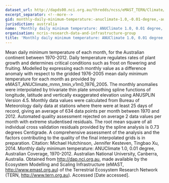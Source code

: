 ```yaml
---
dataset_url: http://dapds00.nci.org.au/thredds/ncss/eMAST_TERN/Climate/eMAST/ANUClimate/0_01deg/v1m0_aus/mon/land/tmin/e_01/1970_2012/eMAST_ANUClimate_mon_tmin_v1m0_1970_2012_agg.ncml/pointDataset.html
excerpt_separator: <!--more-->
gid: monthly-daily-minimum-temperature:-anuclimate-1.0,-0.01-degree,-australian-coverage,-1970-2012
jurisdiction: australia
name: 'Monthly daily minimum temperature: ANUClimate 1.0, 0.01 degree, Australian Coverage, 1970-2012'
organisation: ncris-research-data-and-infrastructure-group
title: 'Monthly daily minimum temperature: ANUClimate 1.0, 0.01 degree, Australian Coverage, 1970-2012'
---
```


Mean daily minimum temperature of each month, for the Australian continent between 1970-2012. Daily temperature regulates rates of plant growth and determines critical conditions such as frost on flowering and fruiting. Modelled by expressing each monthly value as a difference anomaly with respect to the gridded 1976-2005 mean daily minimum temperature for each month as provided by eMAST_ANUClimate_mmn_tmin_v1m0_1976_2005. The monthly anomalies were interpolated by trivariate thin plate smoothing spline functions of longitude, latitude and vertically exaggerated elevation using ANUSPLIN Version 4.5. Monthly data values were calculated from Bureau of Meteorology daily data at stations where there were at least 25 days of record, giving an average of 634 data points per month between 1970 and 2012. Automated quality assessment rejected on average 2 data values per month with extreme studentised residuals. The root mean square of all individual cross validation residuals provided by the spline analysis is 0.73 degrees Centigrade. A comprehensive assessment of the analysis and the factors contributing to the quality of the final interpolated grids is in preparation.  Citation: Michael Hutchinson, Jennifer Kesteven, Tingbao Xu, 2014. Monthly daily minimum temperature: ANUClimate 1.0, 0.01 degree, Australian Coverage, 1970-2012. Australian National University, Canberra, Australia. Obtained from http://dap.nci.org.au, made available by the Ecosystem Modelling and Scaling Infrastructure (eMAST, http://www.emast.org.au) of the Terrestrial Ecosystem Research Network (TERN, http://www.tern.org.au). Accessed [Date accessed].